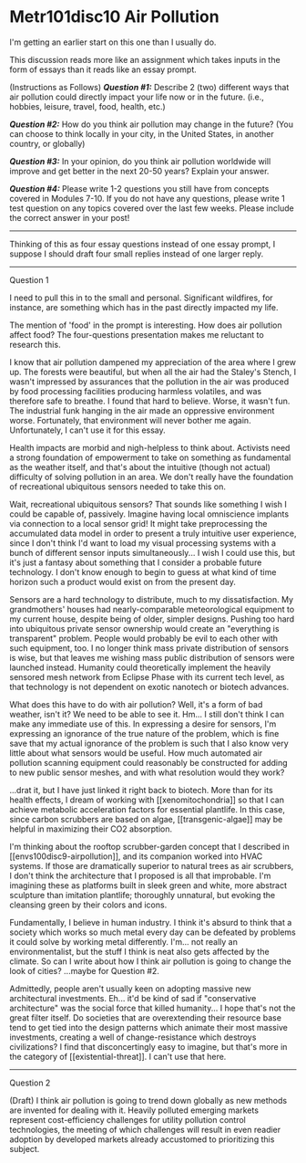 # Metr101disc10 Air Pollution

I'm getting an earlier start on this one than I usually do.

This discussion reads more like an assignment which takes inputs in the form of essays than it reads like an essay prompt.

(Instructions as Follows)
**_Question #1:_** Describe 2 (two) different ways that air pollution could directly impact your life now or in the future. (i.e., hobbies, leisure, travel, food, health, etc.) 

**_Question #2:_** How do you think air pollution may change in the future? (You can choose to think locally in your city, in the United States, in another country, or globally) 

**_Question #3:_** In your opinion, do you think air pollution worldwide will improve and get better in the next 20-50 years? Explain your answer. 

**_Question #4:_** Please write 1-2 questions you still have from concepts covered in Modules 7-10. If you do not have any questions, please write 1 test question on any topics covered over the last few weeks. Please include the correct answer in your post!

---
Thinking of this as four essay questions instead of one essay prompt, I suppose I should draft four small replies instead of one larger reply.

---
Question 1

I need to pull this in to the small and personal.  Significant wildfires, for instance, are something which has in the past directly impacted my life.

The mention of 'food' in the prompt is interesting.  How does air pollution affect food?  The four-questions presentation makes me reluctant to research this.

I know that air pollution dampened my appreciation of the area where I grew up.  The forests were beautiful, but when all the air had the Staley's Stench, I wasn't impressed by assurances that the pollution in the air was produced by food processing facilities producing harmless volatiles, and was therefore safe to breathe.  I found that hard to believe.  Worse, it wasn't fun.  The industrial funk hanging in the air made an oppressive environment worse.  Fortunately, that environment will never bother me again.  Unfortunately, I can't use it for this essay.

Health impacts are morbid and nigh-helpless to think about.  Activists need a strong foundation of empowerment to take on something as fundamental as the weather itself, and that's about the intuitive (though not actual) difficulty of solving pollution in an area.  We don't really have the foundation of recreational ubiquitous sensors needed to take this on.

Wait, recreational ubiquitous sensors?  That sounds like something I wish I could be capable of, passively.  Imagine having local omniscience implants via connection to a local sensor grid!  It might take preprocessing the accumulated data model in order to present a truly intuitive user experience, since I don't think I'd want to load my visual processing systems with a bunch of different sensor inputs simultaneously...  I wish I could use this, but it's just a fantasy about something that I consider a probable future technology.  I don't know enough to begin to guess at what kind of time horizon such a product would exist on from the present day.

Sensors are a hard technology to distribute, much to my dissatisfaction.  My grandmothers' houses had nearly-comparable meteorological equipment to my current house, despite being of older, simpler designs.  Pushing too hard into ubiquitous private sensor ownership would create an "everything is transparent" problem.  People would probably be evil to each other with such equipment, too.  I no longer think mass private distribution of sensors is wise, but that leaves me wishing mass public distribution of sensors were launched instead.  Humanity could theoretically implement the heavily sensored mesh network from Eclipse Phase with its current tech level, as that technology is not dependent on exotic nanotech or biotech advances.

What does this have to do with air pollution?  Well, it's a form of bad weather, isn't it?  We need to be able to see it.  Hm...  I still don't think I can make any immediate use of this.  In expressing a desire for sensors, I'm expressing an ignorance of the true nature of the problem, which is fine save that my actual ignorance of the problem is such that I also know very little about what sensors would be useful.  How much automated air pollution scanning equipment could reasonably be constructed for adding to new public sensor meshes, and with what resolution would they work?

...drat it, but I have just linked it right back to biotech.  More than for its health effects, I dream of working with [[xenomitochondria]] so that I can achieve metabolic acceleration factors for essential plantlife.  In this case, since carbon scrubbers are based on algae, [[transgenic-algae]] may be helpful in maximizing their CO2 absorption.

I'm thinking about the rooftop scrubber-garden concept that I described in [[envs100disc9-airpollution]], and its companion worked into HVAC systems.  If those are dramatically superior to natural trees as air scrubbers, I don't think the architecture that I proposed is all that improbable.  I'm imagining these as platforms built in sleek green and white, more abstract sculpture than imitation plantlife; thoroughly unnatural, but evoking the cleansing green by their colors and icons.

Fundamentally, I believe in human industry.  I think it's absurd to think that a society which works so much metal every day can be defeated by problems it could solve by working metal differently.  I'm... not really an environmentalist, but the stuff I think is neat also gets affected by the climate.  So can I write about how I think air pollution is going to change the look of cities?  ...maybe for Question #2.

Admittedly, people aren't usually keen on adopting massive new architectural investments.  Eh...  it'd be kind of sad if "conservative architecture" was the social force that killed humanity...  I hope that's not the great filter itself.  Do societies that are overextending their resource base tend to get tied into the design patterns which animate their most massive investments, creating a well of change-resistance which destroys civilizations?  I find that disconcertingly easy to imagine, but that's more in the category of [[existential-threat]].  I can't use that here.

---
Question 2

(Draft)
I think air pollution is going to trend down globally as new methods are invented for dealing with it.  Heavily polluted emerging markets represent cost-efficiency challenges for utility pollution control technologies, the meeting of which challenges will result in even readier adoption by developed markets already accustomed to prioritizing this subject.